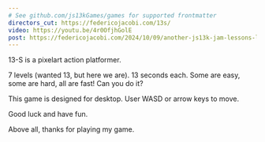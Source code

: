 ```yaml
---
# See github.com/js13kGames/games for supported frontmatter
directors_cut: https://federicojacobi.com/13s/
video: https://youtu.be/4r0OfjhGolE
post: https://federicojacobi.com/2024/10/09/another-js13k-jam-lessons-learned/
---
```

13-S is a pixelart action platformer.

7 levels (wanted 13, but here we are). 13 seconds each. Some are easy, some are hard, all are fast! Can you do it?

This game is designed for desktop. User WASD or arrow keys to move.

Good luck and have fun.

Above all, thanks for playing my game.